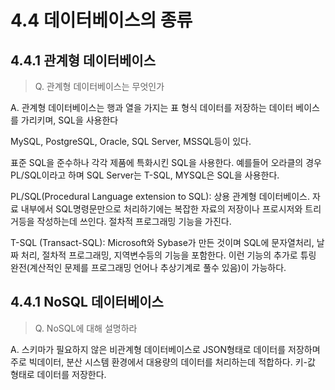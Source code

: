 # 4.4 데이터베이스의 종류



## 4.4.1 관계형 데이터베이스 


> Q. 관계형 데이터베이스는 무엇인가 

A. 관계형 데이터베이스는 행과 열을 가지는 표 형식 데이터를 저장하는 데이터 베이스를 가리키며, SQL을 사용한다

MySQL, PostgreSQL, Oracle, SQL Server, MSSQL등이 있다. 

표준 SQL을 준수하나 각각 제품에 특화시킨 SQL을 사용한다. 예를들어 오라클의 경우 PL/SQL이라고 하며 SQL Server는 T-SQL, MYSQL은 SQL을 사용한다.

PL/SQL(Procedural Language extension to SQL): 상용 관계형 데이터베이스. 자료 내부에서 SQL명령문만으로 처리하기에는 복잡한 자료의 저장이나 프로시저와 트리거등을 작성하는데 쓰인다. 절차적 프로그래밍 기능을 가진다. 

T-SQL (Transact-SQL): Microsoft와 Sybase가 만든 것이며 SQL에 문자열처리, 날짜 처리, 절차적 프로그래밍, 지역변수등의 기능을 포함한다. 이런 기능의 추가로 튜링 완전(계산적인 문제를 프로그래밍 언어나 추상기계로 풀수 있음)이 가능하다. 


## 4.4.1 NoSQL 데이터베이스 

> Q. NoSQL에 대해 설명하라 

A. 스키마가 필요하지 않은 비관계형 데이터베이스로 JSON형태로 데이터를 저장하며 주로 빅데이터, 분산 시스템 환경에서 대용량의 데이터를 처리하는데 적합하다. 키-값 형태로 데이터를 저장한다. 

